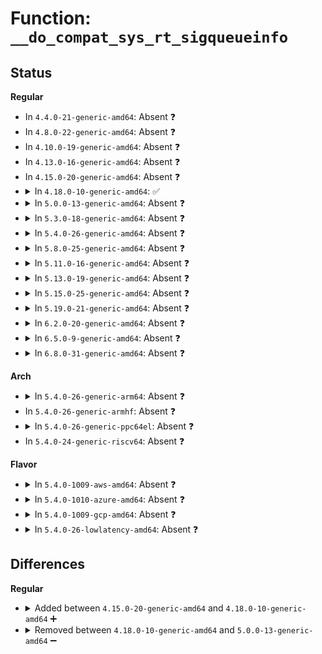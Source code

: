 # Function: <code>__do_compat_sys_rt_sigqueueinfo</code>

## Status
<b>Regular</b>
<ul>
<li>
In <code>4.4.0-21-generic-amd64</code>: Absent ❓
</li>
<li>
In <code>4.8.0-22-generic-amd64</code>: Absent ❓
</li>
<li>
In <code>4.10.0-19-generic-amd64</code>: Absent ❓
</li>
<li>
In <code>4.13.0-16-generic-amd64</code>: Absent ❓
</li>
<li>
In <code>4.15.0-20-generic-amd64</code>: Absent ❓
</li>
<li>
<details>
<summary>In <code>4.18.0-10-generic-amd64</code>: ✅</summary>

```c
long int __do_compat_sys_rt_sigqueueinfo(compat_pid_t pid, int sig, struct compat_siginfo * uinfo)
```

```json
{
  "name": "__do_compat_sys_rt_sigqueueinfo",
  "collision_type": "Unique Static",
  "inline_type": "No",
  "funcs": [
    {
      "addr": 18446744071579508944,
      "name": "__do_compat_sys_rt_sigqueueinfo",
      "external": false,
      "loc": "kernel/signal.c:3291",
      "file": "kernel/signal.c",
      "inline": "seen, unknown",
      "caller_inline": [],
      "caller_func": [
        "kernel/signal.c:__x32_compat_sys_rt_sigqueueinfo",
        "kernel/signal.c:__ia32_compat_sys_rt_sigqueueinfo"
      ]
    }
  ],
  "symbols": [
    {
      "addr": 18446744071579508944,
      "name": "__do_compat_sys_rt_sigqueueinfo",
      "section": ".text",
      "bind": "STB_LOCAL",
      "size": 104
    }
  ]
}
```
</details>
</li>
<li>
<details>
<summary>In <code>5.0.0-13-generic-amd64</code>: Absent ❓</summary>

```json
{
  "name": "__do_compat_sys_rt_sigqueueinfo",
  "collision_type": "Unique Static",
  "inline_type": "Full",
  "funcs": [
    {
      "addr": 18446744071579542399,
      "name": "__do_compat_sys_rt_sigqueueinfo",
      "external": false,
      "loc": "kernel/signal.c:3618",
      "file": "kernel/signal.c",
      "inline": "declared, inlined",
      "caller_inline": [
        "kernel/signal.c:__x32_compat_sys_rt_sigqueueinfo",
        "kernel/signal.c:__ia32_compat_sys_rt_sigqueueinfo"
      ],
      "caller_func": []
    }
  ],
  "symbols": []
}
```
</details>
</li>
<li>
<details>
<summary>In <code>5.3.0-18-generic-amd64</code>: Absent ❓</summary>

```json
{
  "name": "__do_compat_sys_rt_sigqueueinfo",
  "collision_type": "Unique Static",
  "inline_type": "Full",
  "funcs": [
    {
      "addr": 18446744071579563023,
      "name": "__do_compat_sys_rt_sigqueueinfo",
      "external": false,
      "loc": "kernel/signal.c:3866",
      "file": "kernel/signal.c",
      "inline": "declared, inlined",
      "caller_inline": [
        "kernel/signal.c:__x32_compat_sys_rt_sigqueueinfo",
        "kernel/signal.c:__ia32_compat_sys_rt_sigqueueinfo"
      ],
      "caller_func": []
    }
  ],
  "symbols": []
}
```
</details>
</li>
<li>
<details>
<summary>In <code>5.4.0-26-generic-amd64</code>: Absent ❓</summary>

```json
{
  "name": "__do_compat_sys_rt_sigqueueinfo",
  "collision_type": "Unique Static",
  "inline_type": "Full",
  "funcs": [
    {
      "addr": 18446744071579589167,
      "name": "__do_compat_sys_rt_sigqueueinfo",
      "external": false,
      "loc": "kernel/signal.c:3874",
      "file": "kernel/signal.c",
      "inline": "declared, inlined",
      "caller_inline": [
        "kernel/signal.c:__x32_compat_sys_rt_sigqueueinfo",
        "kernel/signal.c:__ia32_compat_sys_rt_sigqueueinfo"
      ],
      "caller_func": []
    }
  ],
  "symbols": []
}
```
</details>
</li>
<li>
<details>
<summary>In <code>5.8.0-25-generic-amd64</code>: Absent ❓</summary>

```json
{
  "name": "__do_compat_sys_rt_sigqueueinfo",
  "collision_type": "Unique Static",
  "inline_type": "Full",
  "funcs": [
    {
      "addr": 18446744071579620047,
      "name": "__do_compat_sys_rt_sigqueueinfo",
      "external": false,
      "loc": "kernel/signal.c:3892",
      "file": "kernel/signal.c",
      "inline": "declared, inlined",
      "caller_inline": [
        "kernel/signal.c:__x32_compat_sys_rt_sigqueueinfo",
        "kernel/signal.c:__ia32_compat_sys_rt_sigqueueinfo"
      ],
      "caller_func": []
    }
  ],
  "symbols": []
}
```
</details>
</li>
<li>
<details>
<summary>In <code>5.11.0-16-generic-amd64</code>: Absent ❓</summary>

```json
{
  "name": "__do_compat_sys_rt_sigqueueinfo",
  "collision_type": "Unique Static",
  "inline_type": "Full",
  "funcs": [
    {
      "addr": 18446744071579600463,
      "name": "__do_compat_sys_rt_sigqueueinfo",
      "external": false,
      "loc": "kernel/signal.c:3913",
      "file": "kernel/signal.c",
      "inline": "declared, inlined",
      "caller_inline": [
        "kernel/signal.c:__x32_compat_sys_rt_sigqueueinfo",
        "kernel/signal.c:__ia32_compat_sys_rt_sigqueueinfo"
      ],
      "caller_func": []
    }
  ],
  "symbols": []
}
```
</details>
</li>
<li>
<details>
<summary>In <code>5.13.0-19-generic-amd64</code>: Absent ❓</summary>

```json
{
  "name": "__do_compat_sys_rt_sigqueueinfo",
  "collision_type": "Unique Static",
  "inline_type": "Full",
  "funcs": [
    {
      "addr": 18446744071579605968,
      "name": "__do_compat_sys_rt_sigqueueinfo",
      "external": false,
      "loc": "kernel/signal.c:3935",
      "file": "kernel/signal.c",
      "inline": "declared, inlined",
      "caller_inline": [
        "kernel/signal.c:__x32_compat_sys_rt_sigqueueinfo",
        "kernel/signal.c:__ia32_compat_sys_rt_sigqueueinfo"
      ],
      "caller_func": []
    }
  ],
  "symbols": []
}
```
</details>
</li>
<li>
<details>
<summary>In <code>5.15.0-25-generic-amd64</code>: Absent ❓</summary>

```json
{
  "name": "__do_compat_sys_rt_sigqueueinfo",
  "collision_type": "Unique Static",
  "inline_type": "Full",
  "funcs": [
    {
      "addr": 18446744071579681248,
      "name": "__do_compat_sys_rt_sigqueueinfo",
      "external": false,
      "loc": "kernel/signal.c:4023",
      "file": "kernel/signal.c",
      "inline": "declared, inlined",
      "caller_inline": [
        "kernel/signal.c:__x64_compat_sys_rt_sigqueueinfo",
        "kernel/signal.c:__ia32_compat_sys_rt_sigqueueinfo"
      ],
      "caller_func": []
    }
  ],
  "symbols": []
}
```
</details>
</li>
<li>
<details>
<summary>In <code>5.19.0-21-generic-amd64</code>: Absent ❓</summary>

```json
{
  "name": "__do_compat_sys_rt_sigqueueinfo",
  "collision_type": "Unique Static",
  "inline_type": "Full",
  "funcs": [
    {
      "addr": 18446744071579775592,
      "name": "__do_compat_sys_rt_sigqueueinfo",
      "external": false,
      "loc": "kernel/signal.c:4006",
      "file": "kernel/signal.c",
      "inline": "declared, inlined",
      "caller_inline": [
        "kernel/signal.c:__ia32_compat_sys_rt_sigqueueinfo"
      ],
      "caller_func": []
    }
  ],
  "symbols": []
}
```
</details>
</li>
<li>
<details>
<summary>In <code>6.2.0-20-generic-amd64</code>: Absent ❓</summary>

```json
{
  "name": "__do_compat_sys_rt_sigqueueinfo",
  "collision_type": "Unique Static",
  "inline_type": "Full",
  "funcs": [
    {
      "addr": 18446744071579908008,
      "name": "__do_compat_sys_rt_sigqueueinfo",
      "external": false,
      "loc": "kernel/signal.c:4008",
      "file": "kernel/signal.c",
      "inline": "declared, inlined",
      "caller_inline": [
        "kernel/signal.c:__ia32_compat_sys_rt_sigqueueinfo"
      ],
      "caller_func": []
    }
  ],
  "symbols": []
}
```
</details>
</li>
<li>
<details>
<summary>In <code>6.5.0-9-generic-amd64</code>: Absent ❓</summary>

```json
{
  "name": "__do_compat_sys_rt_sigqueueinfo",
  "collision_type": "Unique Static",
  "inline_type": "Full",
  "funcs": [
    {
      "addr": 18446744071579957736,
      "name": "__do_compat_sys_rt_sigqueueinfo",
      "external": false,
      "loc": "kernel/signal.c:4032",
      "file": "kernel/signal.c",
      "inline": "declared, inlined",
      "caller_inline": [
        "kernel/signal.c:__ia32_compat_sys_rt_sigqueueinfo"
      ],
      "caller_func": []
    }
  ],
  "symbols": []
}
```
</details>
</li>
<li>
<details>
<summary>In <code>6.8.0-31-generic-amd64</code>: Absent ❓</summary>

```json
{
  "name": "__do_compat_sys_rt_sigqueueinfo",
  "collision_type": "Unique Static",
  "inline_type": "Full",
  "funcs": [
    {
      "addr": 18446744071579997016,
      "name": "__do_compat_sys_rt_sigqueueinfo",
      "external": false,
      "loc": "kernel/signal.c:4043",
      "file": "kernel/signal.c",
      "inline": "declared, inlined",
      "caller_inline": [
        "kernel/signal.c:__ia32_compat_sys_rt_sigqueueinfo"
      ],
      "caller_func": []
    }
  ],
  "symbols": []
}
```
</details>
</li>
</ul>
<b>Arch</b>
<ul>
<li>
<details>
<summary>In <code>5.4.0-26-generic-arm64</code>: Absent ❓</summary>

```json
{
  "name": "__do_compat_sys_rt_sigqueueinfo",
  "collision_type": "Unique Static",
  "inline_type": "Full",
  "funcs": [
    {
      "addr": 0,
      "name": "__do_compat_sys_rt_sigqueueinfo",
      "external": false,
      "loc": "kernel/signal.c:3874",
      "file": "kernel/signal.c",
      "inline": "declared, inlined",
      "caller_inline": [
        "kernel/signal.c:__arm64_compat_sys_rt_sigqueueinfo"
      ],
      "caller_func": []
    }
  ],
  "symbols": []
}
```
</details>
</li>
<li>
In <code>5.4.0-26-generic-armhf</code>: Absent ❓
</li>
<li>
<details>
<summary>In <code>5.4.0-26-generic-ppc64el</code>: Absent ❓</summary>

```json
{
  "name": "__do_compat_sys_rt_sigqueueinfo",
  "collision_type": "Unique Static",
  "inline_type": "Full",
  "funcs": [
    {
      "addr": 13835058055283578732,
      "name": "__do_compat_sys_rt_sigqueueinfo",
      "external": false,
      "loc": "kernel/signal.c:3874",
      "file": "kernel/signal.c",
      "inline": "declared, inlined",
      "caller_inline": [
        "kernel/signal.c:__se_compat_sys_rt_sigqueueinfo"
      ],
      "caller_func": []
    }
  ],
  "symbols": []
}
```
</details>
</li>
<li>
In <code>5.4.0-24-generic-riscv64</code>: Absent ❓
</li>
</ul>
<b>Flavor</b>
<ul>
<li>
<details>
<summary>In <code>5.4.0-1009-aws-amd64</code>: Absent ❓</summary>

```json
{
  "name": "__do_compat_sys_rt_sigqueueinfo",
  "collision_type": "Unique Static",
  "inline_type": "Full",
  "funcs": [
    {
      "addr": 18446744071579565471,
      "name": "__do_compat_sys_rt_sigqueueinfo",
      "external": false,
      "loc": "kernel/signal.c:3874",
      "file": "kernel/signal.c",
      "inline": "declared, inlined",
      "caller_inline": [
        "kernel/signal.c:__x32_compat_sys_rt_sigqueueinfo",
        "kernel/signal.c:__ia32_compat_sys_rt_sigqueueinfo"
      ],
      "caller_func": []
    }
  ],
  "symbols": []
}
```
</details>
</li>
<li>
<details>
<summary>In <code>5.4.0-1010-azure-amd64</code>: Absent ❓</summary>

```json
{
  "name": "__do_compat_sys_rt_sigqueueinfo",
  "collision_type": "Unique Static",
  "inline_type": "Full",
  "funcs": [
    {
      "addr": 18446744071579494079,
      "name": "__do_compat_sys_rt_sigqueueinfo",
      "external": false,
      "loc": "kernel/signal.c:3874",
      "file": "kernel/signal.c",
      "inline": "declared, inlined",
      "caller_inline": [
        "kernel/signal.c:__x32_compat_sys_rt_sigqueueinfo",
        "kernel/signal.c:__ia32_compat_sys_rt_sigqueueinfo"
      ],
      "caller_func": []
    }
  ],
  "symbols": []
}
```
</details>
</li>
<li>
<details>
<summary>In <code>5.4.0-1009-gcp-amd64</code>: Absent ❓</summary>

```json
{
  "name": "__do_compat_sys_rt_sigqueueinfo",
  "collision_type": "Unique Static",
  "inline_type": "Full",
  "funcs": [
    {
      "addr": 18446744071579562751,
      "name": "__do_compat_sys_rt_sigqueueinfo",
      "external": false,
      "loc": "kernel/signal.c:3874",
      "file": "kernel/signal.c",
      "inline": "declared, inlined",
      "caller_inline": [
        "kernel/signal.c:__x32_compat_sys_rt_sigqueueinfo",
        "kernel/signal.c:__ia32_compat_sys_rt_sigqueueinfo"
      ],
      "caller_func": []
    }
  ],
  "symbols": []
}
```
</details>
</li>
<li>
<details>
<summary>In <code>5.4.0-26-lowlatency-amd64</code>: Absent ❓</summary>

```json
{
  "name": "__do_compat_sys_rt_sigqueueinfo",
  "collision_type": "Unique Static",
  "inline_type": "Full",
  "funcs": [
    {
      "addr": 18446744071579596239,
      "name": "__do_compat_sys_rt_sigqueueinfo",
      "external": false,
      "loc": "kernel/signal.c:3874",
      "file": "kernel/signal.c",
      "inline": "declared, inlined",
      "caller_inline": [
        "kernel/signal.c:__x32_compat_sys_rt_sigqueueinfo",
        "kernel/signal.c:__ia32_compat_sys_rt_sigqueueinfo"
      ],
      "caller_func": []
    }
  ],
  "symbols": []
}
```
</details>
</li>
</ul>

## Differences
<b>Regular</b>
<ul>
<li>
<details>
<summary>Added between <code>4.15.0-20-generic-amd64</code> and <code>4.18.0-10-generic-amd64</code> ➕</summary>

```c
long int __do_compat_sys_rt_sigqueueinfo(compat_pid_t pid, int sig, struct compat_siginfo * uinfo)
```
</details>
</li>
<li>
<details>
<summary>Removed between <code>4.18.0-10-generic-amd64</code> and <code>5.0.0-13-generic-amd64</code> ➖</summary>

```c
long int __do_compat_sys_rt_sigqueueinfo(compat_pid_t pid, int sig, struct compat_siginfo * uinfo)
```
</details>
</li>
</ul>

